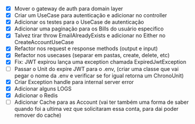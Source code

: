 - [X] Mover o gateway de auth para domain layer
- [X] Criar um UseCase para autenticação e adicionar no controller
- [X] Adicionar os testes para o UseCase de autenticação
- [X] Adicionar uma paginação para os Bills do usuário especifico
- [X] Talvez tirar throw EmailAlreadyExists e adicionar no Either no CreateAccountUseCase
- [X] Refactor nos request e response methods (output e input)
- [X] Refactor nos usecases (separar em pastas, create, delete, etc)
- [X] Fix: JWT expirou lança uma exception chamada ExpiredJwtException
- [ ] Passar o Unit do expire JWT para o .env, (criar uma classe que vai pegar o nome da .env e verificar se for igual retorna um ChronoUnit)
- [X] Criar Exception handle para internal server error
- [X] Adicionar alguns LOGS
- [X] Adicionar o Redis
- [ ] Adicionar Cache para as Account (vai ter também uma forma de saber quando foi a ultima vez que solicitaram essa conta, para dai poder remover do cache)